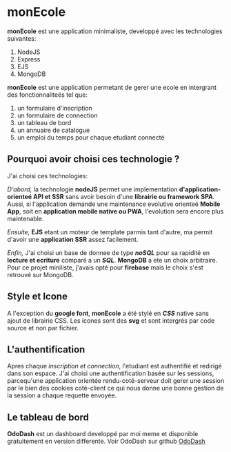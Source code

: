 # monEcole

**monEcole** est une application minimaliste, developpé avec les technologies suivantes:
 1. NodeJS
 1. Express
 1. EJS
 1. MongoDB

 **monEcole** est une application permetant de gerer une ecole en intergrant des fonctionnaliteés tel que:
 1. un formulaire d'inscription
 1. un formulaire de connection
 1. un tableau de bord
 1. un annuaire de catalogue
 1. un emploi du temps pour chaque etudiant connecté

 ## Pourquoi avoir choisi ces technologie ?
J'ai choisi ces technologies:

_D'abord,_
la technologie **nodeJS** permet une implementation **d'application-orienteé API et SSR** sans avoir besoin d'une **librairie ou framework SPA**.
Aussi, si l'application demande une maintenance evolutive orienteé **Mobile App**, soit en **application mobile native ou PWA**, l'evolution sera encore plus maintenable.

_Ensuite,_
**EJS** etant un moteur de template parmis tant d'autre, ma permit d'avoir une **application SSR** assez facilement.

_Enfin,_
J'ai choisi un base de donnee de type ***noSQL*** pour sa rapidité en **lecture et ecriture** comparé a un ***SQL***. 
**MongoDB** a ete un choix arbitraire. Pour ce projet miniliste, j'avais opté pour **firebase** mais le choix s'est retrouvé sur MongoDB.

## Style et Icone
A l'exception du **google font**, **monEcole** a été stylé en ***CSS*** native sans ajout de librairie CSS.
Les icones sont des **svg** et sont intergrés par code source et non par fichier.

## L'authentification
Apres chaque _inscription et connection_, l'etudiant est authentifié et redirigé dans son espace.
J'ai choisi une authentification basée sur les sessions, parcequ'une application orientée rendu-coté-serveur doit gerer une session par le bien des cookies coté-client ce qui nous donne une bonne gestion de la session a chaque requette envoyée.

## Le tableau de bord
**OdoDash** est un dashboard developpé par moi meme et disponible gratuitement en version differente.
Voir OdoDash sur github [OdoDash](https://github.com/odomegah/OdoDash)

